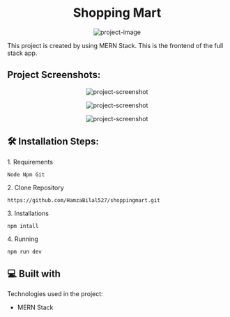 <h1 align="center" id="title">Shopping Mart</h1>

<p align="center"><img src="https://i.ibb.co/ctXZbZB/shopping-mart-1.png" alt="project-image"></p>

<p id="description">This project is created by using MERN Stack. This is the frontend of the full stack app.</p>

<h2>Project Screenshots:</h2>

<p align="center"><img src="https://i.ibb.co/rkG19j2/shopping-mart-2.png" alt="project-screenshot"></p>

<p align="center"><img src="https://i.ibb.co/RQGp79H/shopping-mart-3.png" alt="project-screenshot"></p>

<p align="center"><img src="https://i.ibb.co/x5LHML2/shopping-mart-4.png" alt="project-screenshot"></p>

<h2>🛠️ Installation Steps:</h2>

<p>1. Requirements</p>

```
Node Npm Git
```

<p>2. Clone Repository</p>

```
https://github.com/HamzaBilal527/shoppingmart.git
```

<p>3. Installations</p>

```
npm intall
```

<p>4. Running</p>

```
npm run dev
```

  
  
<h2>💻 Built with</h2>

Technologies used in the project:

*   MERN Stack
